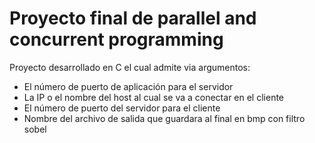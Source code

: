 # Proyecto final de parallel and concurrent programming

Proyecto desarrollado en C el cual admite via argumentos:
* El número de puerto de aplicación para el servidor
* La IP o el nombre del host al cual se va a conectar en el cliente
* El número de puerto del servidor para el cliente
* Nombre del archivo de salida que guardara al final en bmp con filtro sobel
